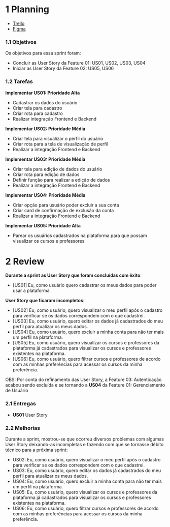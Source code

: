 # 1 Planning

- [Trello](https://trello.com/b/KqnlhBTh/kanban-quadro-modelo)
- [Figma](https://www.figma.com/file/50Nh7t2RpgmlKLskJfMJsf/IStudent?node-id=0%3A1)

### 1.1 Objetivos

Os objetivos para essa sprint foram:

- Concluir as User Story da Feature 01: US01, US02, US03, US04
- Iniciar as User Story da Feature 02: US05, US06

### 1.2 Tarefas

**Implementar US01: Prioridade Alta**

- Cadastrar os dados do usuário
- Criar tela para cadastro
- Criar rota para cadastro
- Realizar integração Frontend e Backend

**Implementar US02: Prioridade Média**

- Criar tela para visualizar o perfil do usuário
- Criar rota para a tela de visualização de perfil
- Realizar a integração Frontend e Backend

**Implementar US03: Prioridade Média**

- Criar tela para edição de dados do usuário
- Criar rota para edição de dados
- Definir função para realizar a edição de dados
- Realizar a integração Frontend e Backend

**Implementar US04: Prioridade Média**

- Criar opção para usuário poder excluir a sua conta
- Criar card de confirmação de exclusão da conta
- Realizar a integração Frontend e Backend

**Implementar US05: Prioridade Alta**

- Parear os usuários cadastrados na plataforma para que possam visualizar os cursos e professores

# 2 Review

**Durante a sprint as User Story que foram concluídas com êxito**:

- [US01] Eu, como usuário quero cadastrar os meus dados para poder usar a plataforma

**User Story que ficaram incompletos**:

- [US02] Eu, como usuário, quero visualizar o meu perfil após o cadastro para verificar se os dados correspondem com o que cadastrei.
- [US03] Eu, como usuário, quero editar os dados já cadastrados do meu perfil para atualizar os meus dados.
- [US04] Eu, como usuário, quero excluir a minha conta para não ter mais um perfil na plataforma.
- [US05] Eu, como usuário, quero visualizar os cursos e professores da plataforma já cadastrados para visualizar os cursos e professores existentes na plataforma.
- [US06] Eu, como usuário, quero filtrar cursos e professores de acordo com as minhas preferências para acessar os cursos da minha preferência.

OBS: Por conta do refinamento das User Story, a Feature 03: Autenticação acabou sendo excluída e se tornando a **US04** da Feature 01: Gerenciamento de Usuário

### 2.1 Entregas

- **US01** User Story

### 2.2 Melhorias

Durante a sprint, mostrou-se que ocorreu diversos problemas com algumas User Story deixando-as incompletas e fazendo com que se tornasse débito técnico para a próxima sprint:

- US02: Eu, como usuário, quero visualizar o meu perfil após o cadastro para verificar se os dados correspondem com o que cadastrei.
- US03: Eu, como usuário, quero editar os dados já cadastrados do meu perfil para atualizar os meus dados.
- US04: Eu, como usuário, quero excluir a minha conta para não ter mais um perfil na plataforma.
- US05: Eu, como usuário, quero visualizar os cursos e professores da plataforma já cadastrados para visualizar os cursos e professores existentes na plataforma.
- US06: Eu, como usuário, quero filtrar cursos e professores de acordo com as minhas preferências para acessar os cursos da minha preferência.
